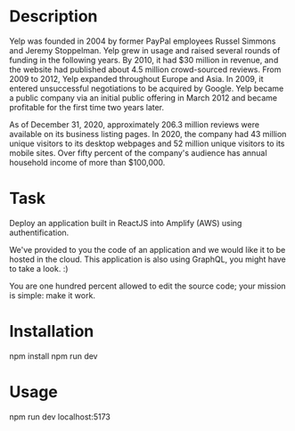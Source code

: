 # Description

Yelp was founded in 2004 by former PayPal employees Russel Simmons and Jeremy Stoppelman. Yelp grew in usage and raised several rounds of funding in the following years. By 2010, it had $30 million in revenue, and the website had published about 4.5 million crowd-sourced reviews. From 2009 to 2012, Yelp expanded throughout Europe and Asia. In 2009, it entered unsuccessful negotiations to be acquired by Google. Yelp became a public company via an initial public offering in March 2012 and became profitable for the first time two years later.

As of December 31, 2020, approximately 206.3 million reviews were available on its business listing pages. In 2020, the company had 43 million unique visitors to its desktop webpages and 52 million unique visitors to its mobile sites. Over fifty percent of the company's audience has annual household income of more than $100,000.

# Task

Deploy an application built in ReactJS into Amplify (AWS) using authentification.

We've provided to you the code of an application and we would like it to be hosted in the cloud. This application is also using GraphQL, you might have to take a look. :)

You are one hundred percent allowed to edit the source code; your mission is simple: make it work.

# Installation
npm install
npm run dev

# Usage
npm run dev
localhost:5173